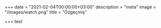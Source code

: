+++
date = "2021-02-04T00:00:00+03:00"
description = "meta"
image = "/images/watch.png"
title = "Özgeçmiş"

+++
test